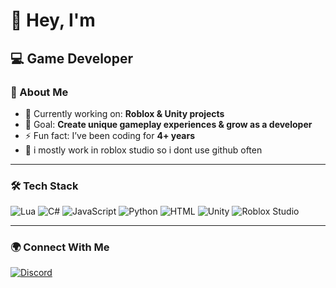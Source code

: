 # 👋 Hey, I'm <Ott>  

💻 **Game Developer**
---

### 🚀 About Me
- 🔭 Currently working on: **Roblox & Unity projects**  
- 🎯 Goal: **Create unique gameplay experiences & grow as a developer**  
- ⚡ Fun fact: I’ve been coding for **4+ years**  
- 🥲 i mostly work in roblox studio so i dont use github often  

---

### 🛠️ Tech Stack
![Lua](https://img.shields.io/badge/-Lua-2C2D72?style=for-the-badge&logo=lua&logoColor=white)
![C#](https://img.shields.io/badge/-C%23-239120?style=for-the-badge&logo=csharp&logoColor=white)
![JavaScript](https://img.shields.io/badge/-JavaScript-F7E017?style=for-the-badge&logo=javascript&logoColor=black)
![Python](https://img.shields.io/badge/-Python-3776AB?style=for-the-badge&logo=python&logoColor=white)
![HTML](https://img.shields.io/badge/-HTML-E34F26?style=for-the-badge&logo=html5&logoColor=white)
![Unity](https://img.shields.io/badge/-Unity-000000?style=for-the-badge&logo=unity&logoColor=white)
![Roblox Studio](https://img.shields.io/badge/-Roblox-000000?style=for-the-badge&logo=roblox&logoColor=white)

---


### 🌍 Connect With Me
[![Discord](https://img.shields.io/badge/Discord-%235865F2.svg?&style=for-the-badge&logo=discord&logoColor=white)](http://discordapp.com/users/diamondc)  
